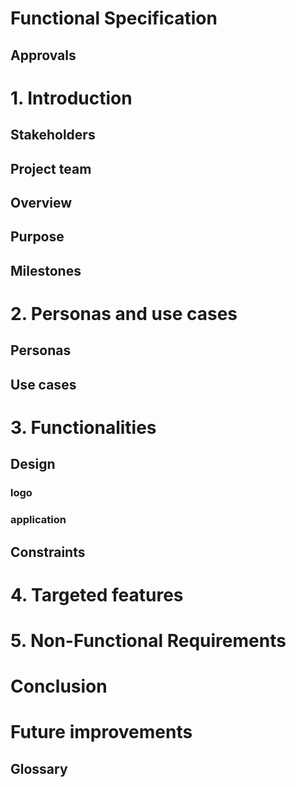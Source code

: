 # Functional Specification

## Approvals

# 1. Introduction

## Stakeholders

## Project team

## Overview

## Purpose 

## Milestones


# 2. Personas and use cases

## Personas

## Use cases

# 3. Functionalities 

## Design

### logo

### application 

## Constraints 

# 4. Targeted features

# 5. Non-Functional Requirements

# Conclusion 

# Future improvements 

## Glossary